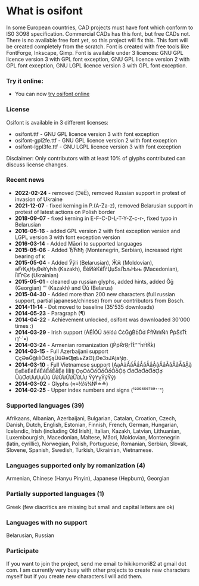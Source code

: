 # What is osifont

In some European countries, CAD projects must have font which conform to IS0 3O98 specification. Commercial CADs has this font, but free CADs not. There is no available free font yet, so this project will fix this. This font will be created completely from the scratch. Font is created with free tools like FontForge, Inkscape, Gimp. Font is available under 3 licences: GNU GPL licence version 3 with GPL font exception, GNU GPL licence version 2 with GPL font exception, GNU LGPL licence version 3 with GPL font exception.

### Try it online:

- You can now [try osifont online](https://hikikomori82.github.io/)

### License

Osifont is available in 3 different licenses:

- osifont.ttf - GNU GPL licence version 3 with font exception
- osifont-gpl2fe.ttf - GNU GPL licence version 2 with font exception
- osifont-lgpl3fe.ttf - GNU LGPL licence version 3 with font exception

Disclaimer: Only contributors with at least 10% of glyphs contributed can discuss license changes.

### Recent news

  - **2022-02-24** - removed (ЭёЁ), removed Russian support in protest of invasion of Ukraine
  - **2021-12-07** - fixed kerning in P.(A-Za-z), removed Belarusian support in protest of latest actions on Polish border
  - **2018-09-07** - fixed kerning in E-F-C-D-L-T-Y-Z-c-r-, fixed typo in Belarusian
  - **2016-05-16** - added GPL version 2 with font exception version and LGPL version 3 with font exception version
  - **2016-03-14** - Added Māori to supported languages
  - **2015-05-06** - Added ЂЋћђ (Montenegrin, Serbian), increased right bearing of к
  - **2015-05-04** - Added ЎўІі (Belarusian), Ӂӂ (Moldovian), әҒғҚқҢңӨөҰұҺһ (Kazakh), ЀѐЍѝЌќЃѓЏџЅѕЉљЊњ (Macedonian), ЇїҐґЄє (Ukrainian)
  - **2015-05-01** - cleaned up russian glyphs, added hints, added Ḡḡ (Georgian) ʺʹ (Kazakh) and Ŭŭ (Belarus)
  - **2015-04-30** - Added more than 200 new characters (full russian support, partial japanese/chinese) from our contributors from Bosch.
  - **2014-11-14** - Dot moved to baseline (35'535 downloads)
  - **2014-05-23** - Paragraph (¶)
  - **2014-04-22** - Achievement unlocked, osifont was downloaded 30'000 times :)
  - **2014-03-29** - Irish support (ÁÉÍÓÚ áéíóú ĊċĠġḂḃḊḋ ḞḟṀṁṄṅ ṖṗṠṡṪṫ ı⁊'·´•)
  - **2014-03-24** - Armenian romanization (ǰṖṗṘṙṚṛṪṫ‛'’ʽḣḢK̇k̇)
  - **2014-03-15** - Full Azerbaijani support ÇçƏəĞğIıİiÖöŞşÜüƏəƢƣЬьƵƶӘI̡ı̡ƟɵЗзЈАјаN̡n̡.
  - **2014-03-10** - Full Vietnamese support (ẠạẢảẤấẦầẨẩẪẫẬậẮắẰằẲẳẴẵẶặ ẸẹẺẻẼẽẾếỀềỂểỄễỆệ ỈỉĨĩỊị ỌọỎỏỐốỒồỔổỖỗỘộ ỚớỜờỞởỠỡỢợ ŨũƠơƯưỤụỦủ ỨứỪừỬửỮữỰự ỲỳỴỵỶỷỸỹ)
  - **2014-03-02** - Glyphs (≈≡½¼¾№≐≙)
  - **2014-02-25** - Upper index numbers and signs (¹²³⁰⁴⁵⁶⁷⁸⁹⁺⁻⁼)

### Supported languages (39)

Afrikaans, Albanian, Azerbaijani, Bulgarian, Catalan, Croation, Czech, Danish, Dutch, English, Estonian, Finnish, French, German, Hungarian, Icelandic, Irish (including Old Irish), Italian, Kazakh, Latvian, Lithuanian, Luxembourgish, Macedonian, Maltese, Māori, Moldovian, Montenegrin (latin, cyrillic), Norwegian, Polish, Portuguese, Romanian, Serbian, Slovak, Slovene, Spanish, Swedish, Turkish, Ukrainian, Vietnamese.

### Languages supported only by romanization (4)

Armenian, Chinese (Hanyu Pinyin), Japanese (Hepburn), Georgian

### Partially supported languages (1)

Greek (few diacritics are missing but small and capital letters are ok)

### Languages with no support

Belarusian, Russian

### Participate

If you want to join the project, send me email to hikikomori82 at gmail dot com. I am currently very busy with other projects to create new characters myself but if you create new characters I will add them.
